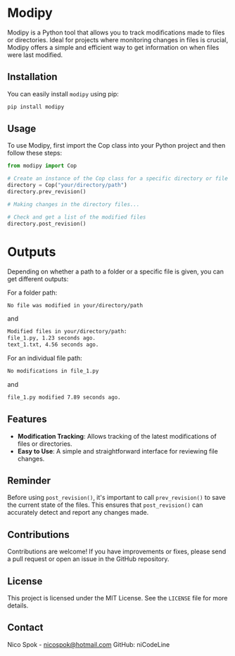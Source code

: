 # Modipy

Modipy is a Python tool that allows you to track modifications made to files or directories. Ideal for projects where monitoring changes in files is crucial, Modipy offers a simple and efficient way to get information on when files were last modified.

## Installation

You can easily install `modipy` using pip:

```bash
pip install modipy
```

## Usage

To use Modipy, first import the Cop class into your Python project and then follow these steps:

```python
from modipy import Cop

# Create an instance of the Cop class for a specific directory or file and save the current state of files
directory = Cop("your/directory/path")
directory.prev_revision()

# Making changes in the directory files...

# Check and get a list of the modified files
directory.post_revision()
```
# Outputs
Depending on whether a path to a folder or a specific file is given, you can get different outputs:

For a folder path:
```markdown
No file was modified in your/directory/path
```
and
```markdown
Modified files in your/directory/path:
file_1.py, 1.23 seconds ago.
text_1.txt, 4.56 seconds ago.
```

For an individual file path:

```markdown
No modifications in file_1.py
```
and
```markdown
file_1.py modified 7.89 seconds ago.
```

## Features

- **Modification Tracking**: Allows tracking of the latest modifications of files or directories.
- **Easy to Use**: A simple and straightforward interface for reviewing file changes.

## Reminder
Before using `post_revision()`, it's important to call `prev_revision()` to save the current state of the files. This ensures that `post_revision()` can accurately detect and report any changes made.

## Contributions

Contributions are welcome! If you have improvements or fixes, please send a pull request or open an issue in the GitHub repository.

## License

This project is licensed under the MIT License. See the `LICENSE` file for more details.

## Contact

Nico Spok - nicospok@hotmail.com
GitHub: niCodeLine

